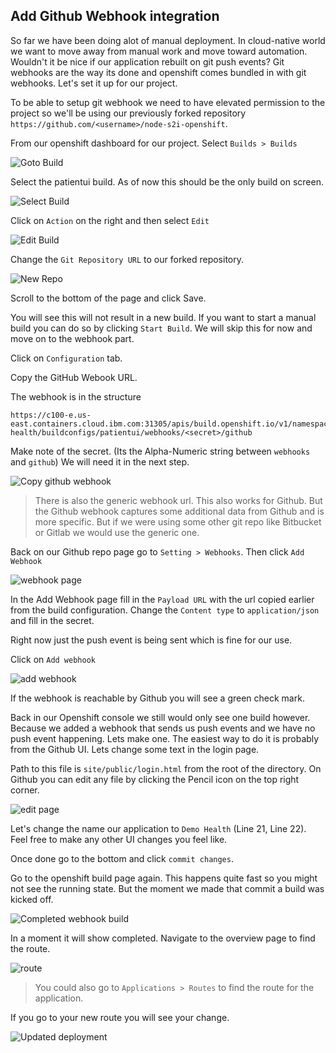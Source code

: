 ## Add Github Webhook integration
So far we have been doing alot of manual deployment. In cloud-native world we want to move away from manual work and move toward automation. Wouldn't it be nice if our application rebuilt on git push events? Git webhooks are the way its done and openshift comes bundled in with git webhooks. Let's set it up for our project.

To be able to setup git webhook we need to have elevated permission to the project so we'll be using our previously forked repository `https://github.com/<username>/node-s2i-openshift`. 

From our openshift dashboard for our project. Select `Builds > Builds`

![Goto Build](https://dsc.cloud/quickshare/Shared-Image-2019-09-25-17-05-36.png)

Select the patientui build. As of now this should be the only build on screen.

![Select Build](https://dsc.cloud/quickshare/Shared-Image-2019-09-25-17-06-32.png)

Click on `Action` on the right and then select `Edit`

![Edit Build](https://dsc.cloud/quickshare/Shared-Image-2019-09-25-17-07-43.png)

Change the `Git Repository URL` to our forked repository.

![New Repo](https://dsc.cloud/quickshare/Shared-Image-2019-09-25-17-09-46.png)

Scroll to the bottom of the page and click Save.

You will see this will not result in a new build. If you want to start a manual build you can do so by clicking `Start Build`. We will skip this for now and move on to the webhook part.

Click on `Configuration` tab.

Copy the GitHub Webook URL.

The webhook is in the structure

```text
https://c100-e.us-east.containers.cloud.ibm.com:31305/apis/build.openshift.io/v1/namespaces/example-health/buildconfigs/patientui/webhooks/<secret>/github
```

Make note of the secret. (Its the Alpha-Numeric string between `webhooks` and `github`) We will need it in the next step.

![Copy github webhook](https://dsc.cloud/quickshare/Shared-Image-2019-09-25-17-11-16.png)

> There is also the generic webhook url. This also works for Github. But the Github webhook captures some additional data from Github and is more specific. But if we were using some other git repo like Bitbucket or Gitlab we would use the generic one.

Back on our Github repo page go to `Setting > Webhooks`. Then click `Add Webhook`

![webhook page](https://dsc.cloud/quickshare/Shared-Image-2019-09-25-17-14-08.png)

In the Add Webhook page fill in the `Payload URL` with the url copied earlier from the build configuration. Change the `Content type` to `application/json` and fill in the secret.

Right now just the push event is being sent which is fine for our use.

Click on `Add webhook`

![add webhook](https://dsc.cloud/quickshare/Shared-Image-2019-09-25-17-16-30.png)

If the webhook is reachable by Github you will see a green check mark.

Back in our Openshift console we still would only see one build however. Because we added a webhook that sends us push events and we have no push event happening. Lets make one. The easiest way to do it is probably from the Github UI. Lets change some text in the login page.

Path to this file is `site/public/login.html` from the root of the directory. On Github you can edit any file by clicking the Pencil icon on the top right corner.

![edit page](https://dsc.cloud/quickshare/Shared-Image-2019-09-25-17-18-55.png)

Let's change the name our application to `Demo Health` (Line 21, Line 22). Feel free to make any other UI changes you feel like.

Once done go to the bottom and click `commit changes`.

Go to the openshift build page again. This happens quite fast so you might not see the running state. But the moment we made that commit a build was kicked off.

![Completed webhook build](https://dsc.cloud/quickshare/running-build.png)

In a moment it will show completed. Navigate to the overview page to find the route.

![route](https://dsc.cloud/quickshare/Shared-Image-2019-09-25-17-23-31.png)

> You could also go to `Applications > Routes` to find the route for the application.

If you go to your new route you will see your change.

![Updated deployment](https://dsc.cloud/quickshare/Shared-Image-2019-09-25-17-24-00.png)


